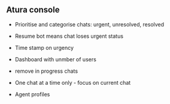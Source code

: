 ## Atura console

- Prioritise and categorise chats: urgent, unresolved, resolved

- Resume bot means chat loses urgent status

- Time stamp on urgency

- Dashboard with unmber of users

- remove in progress chats

- One chat at a time only - focus on current chat

- Agent profiles